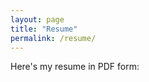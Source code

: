 ```yaml
---
layout: page
title: "Resume"
permalink: /resume/
---
```


Here's my resume in PDF form:

<object data="/assets/resume.pdf" width="100%" height="800"></object>
